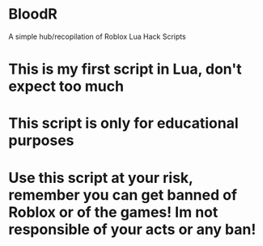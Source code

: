 # BloodR
A simple hub/recopilation of Roblox Lua Hack Scripts
# This is my first script in Lua, don't expect too much
# This script is only for educational purposes
# Use this script at your risk, remember you can get banned of Roblox or of the games! Im not responsible of your acts or any ban!

